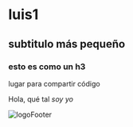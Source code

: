 # luis1
## subtitulo más pequeño
### esto es como un h3
lugar para compartir código
<p>Hola, qué tal <em>soy yo</em></p>

![logoFooter](https://user-images.githubusercontent.com/128090385/225734357-b966e129-19ff-44da-9352-5b65db8c8ef8.png)
